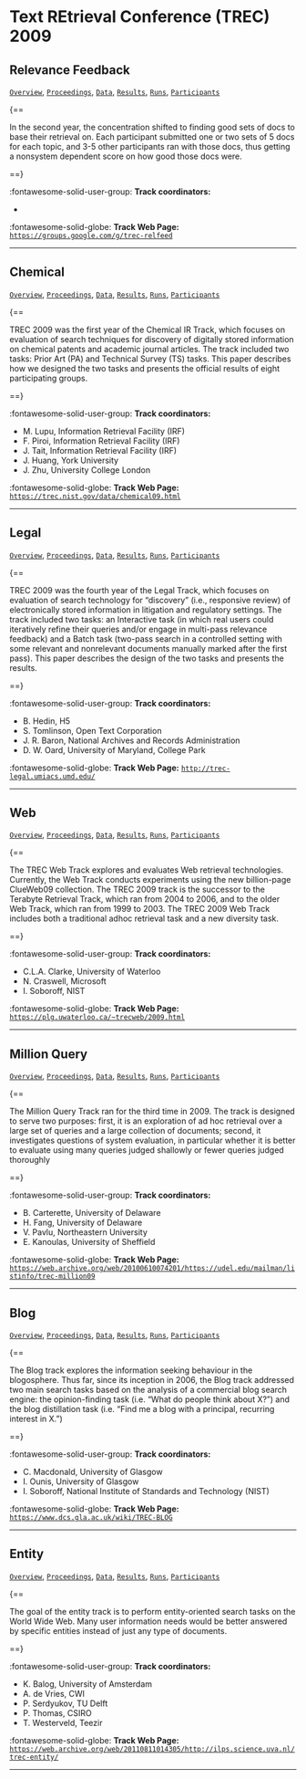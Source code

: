 # Text REtrieval Conference (TREC) 2009 

## Relevance Feedback

[`Overview`](./relfdbk/overview.md), [`Proceedings`](./relfdbk/proceedings.md), [`Data`](./relfdbk/data.md), [`Results`](./relfdbk/results.md), [`Runs`](./relfdbk/runs.md), [`Participants`](./relfdbk/participants.md)

{==

In the second year, the concentration shifted to finding good sets of docs to base their retrieval on. Each participant submitted one or two sets of 5 docs for each topic, and 3-5 other participants ran with those docs, thus getting a nonsystem dependent score on how good those docs were.

==}

:fontawesome-solid-user-group: **Track coordinators:**

-  


:fontawesome-solid-globe: **Track Web Page:** [`https://groups.google.com/g/trec-relfeed`](https://groups.google.com/g/trec-relfeed) 

---

## Chemical

[`Overview`](./chemical/overview.md), [`Proceedings`](./chemical/proceedings.md), [`Data`](./chemical/data.md), [`Results`](./chemical/results.md), [`Runs`](./chemical/runs.md), [`Participants`](./chemical/participants.md)

{==

TREC 2009 was the first year of the Chemical IR Track, which focuses on evaluation of search techniques for discovery of digitally stored information on chemical patents and academic journal articles. The track included two tasks: Prior Art (PA) and Technical Survey (TS) tasks. This paper describes how we designed the two tasks and presents the official results of eight participating groups.

==}

:fontawesome-solid-user-group: **Track coordinators:**

- M. Lupu, Information Retrieval Facility (IRF) 
- F. Piroi, Information Retrieval Facility (IRF) 
- J. Tait, Information Retrieval Facility (IRF) 
- J. Huang, York University 
- J. Zhu, University College London 


:fontawesome-solid-globe: **Track Web Page:** [`https://trec.nist.gov/data/chemical09.html`](https://trec.nist.gov/data/chemical09.html) 

---

## Legal

[`Overview`](./legal/overview.md), [`Proceedings`](./legal/proceedings.md), [`Data`](./legal/data.md), [`Results`](./legal/results.md), [`Runs`](./legal/runs.md), [`Participants`](./legal/participants.md)

{==

TREC 2009 was the fourth year of the Legal Track, which focuses on evaluation of search technology for “discovery” (i.e., responsive review) of electronically stored information in litigation and regulatory settings. The track included two tasks: an Interactive task (in which real users could iteratively refine their queries and/or engage in multi-pass relevance feedback) and a Batch task (two-pass search in a controlled setting with some relevant and nonrelevant documents manually marked after the first pass). This paper describes the design of the two tasks and presents the results.

==}

:fontawesome-solid-user-group: **Track coordinators:**

- B. Hedin, H5 
- S. Tomlinson, Open Text Corporation 
- J. R. Baron, National Archives and Records Administration 
- D. W. Oard, University of Maryland, College Park 


:fontawesome-solid-globe: **Track Web Page:** [`http://trec-legal.umiacs.umd.edu/`](http://trec-legal.umiacs.umd.edu/) 

---

## Web

[`Overview`](./web/overview.md), [`Proceedings`](./web/proceedings.md), [`Data`](./web/data.md), [`Results`](./web/results.md), [`Runs`](./web/runs.md), [`Participants`](./web/participants.md)

{==

The TREC Web Track explores and evaluates Web retrieval technologies. Currently, the Web Track conducts experiments using the new billion-page ClueWeb09 collection. The TREC 2009 track is the successor to the Terabyte Retrieval Track, which ran from 2004 to 2006, and to the older Web Track, which ran from 1999 to 2003. The TREC 2009 Web Track includes both a traditional adhoc retrieval task and a new diversity task. 

==}

:fontawesome-solid-user-group: **Track coordinators:**

- C.L.A. Clarke, University of Waterloo 
- N. Craswell, Microsoft 
- I. Soboroff, NIST 


:fontawesome-solid-globe: **Track Web Page:** [`https://plg.uwaterloo.ca/~trecweb/2009.html`](https://plg.uwaterloo.ca/~trecweb/2009.html) 

---

## Million Query

[`Overview`](./million-query/overview.md), [`Proceedings`](./million-query/proceedings.md), [`Data`](./million-query/data.md), [`Results`](./million-query/results.md), [`Runs`](./million-query/runs.md), [`Participants`](./million-query/participants.md)

{==

The Million Query Track ran for the third time in 2009. The track is designed to serve two purposes: first, it is an exploration of ad hoc retrieval over a large set of queries and a large collection of documents; second, it investigates questions of system evaluation, in particular whether it is better to evaluate using many queries judged shallowly or fewer queries judged thoroughly

==}

:fontawesome-solid-user-group: **Track coordinators:**

- B. Carterette, University of Delaware 
- H. Fang, University of Delaware 
- V. Pavlu, Northeastern University 
- E. Kanoulas, University of Sheffield 


:fontawesome-solid-globe: **Track Web Page:** [`https://web.archive.org/web/20100610074201/https://udel.edu/mailman/listinfo/trec-million09`](https://web.archive.org/web/20100610074201/https://udel.edu/mailman/listinfo/trec-million09) 

---

## Blog

[`Overview`](./blog/overview.md), [`Proceedings`](./blog/proceedings.md), [`Data`](./blog/data.md), [`Results`](./blog/results.md), [`Runs`](./blog/runs.md), [`Participants`](./blog/participants.md)

{==

The Blog track explores the information seeking behaviour in the blogosphere. Thus far, since its inception in 2006, the Blog track addressed two main search tasks based on the analysis of a commercial blog search engine: the opinion-finding task (i.e. “What do people think about X?”) and the blog distillation task (i.e. “Find me a blog with a principal, recurring interest in X.”)

==}

:fontawesome-solid-user-group: **Track coordinators:**

- C. Macdonald, University of Glasgow 
- I. Ounis, University of Glasgow 
- I. Soboroff, National Institute of Standards and Technology (NIST) 


:fontawesome-solid-globe: **Track Web Page:** [`https://www.dcs.gla.ac.uk/wiki/TREC-BLOG`](https://www.dcs.gla.ac.uk/wiki/TREC-BLOG) 

---

## Entity

[`Overview`](./entity/overview.md), [`Proceedings`](./entity/proceedings.md), [`Data`](./entity/data.md), [`Results`](./entity/results.md), [`Runs`](./entity/runs.md), [`Participants`](./entity/participants.md)

{==

The goal of the entity track is to perform entity-oriented search tasks on the World Wide Web. Many user information needs would be better answered by specific entities instead of just any type of documents.

==}

:fontawesome-solid-user-group: **Track coordinators:**

- K. Balog, University of Amsterdam 
- A. de Vries, CWI 
- P. Serdyukov, TU Delft 
- P. Thomas, CSIRO 
- T. Westerveld, Teezir 


:fontawesome-solid-globe: **Track Web Page:** [`https://web.archive.org/web/20110811014305/http://ilps.science.uva.nl/trec-entity/`](https://web.archive.org/web/20110811014305/http://ilps.science.uva.nl/trec-entity/) 

---

